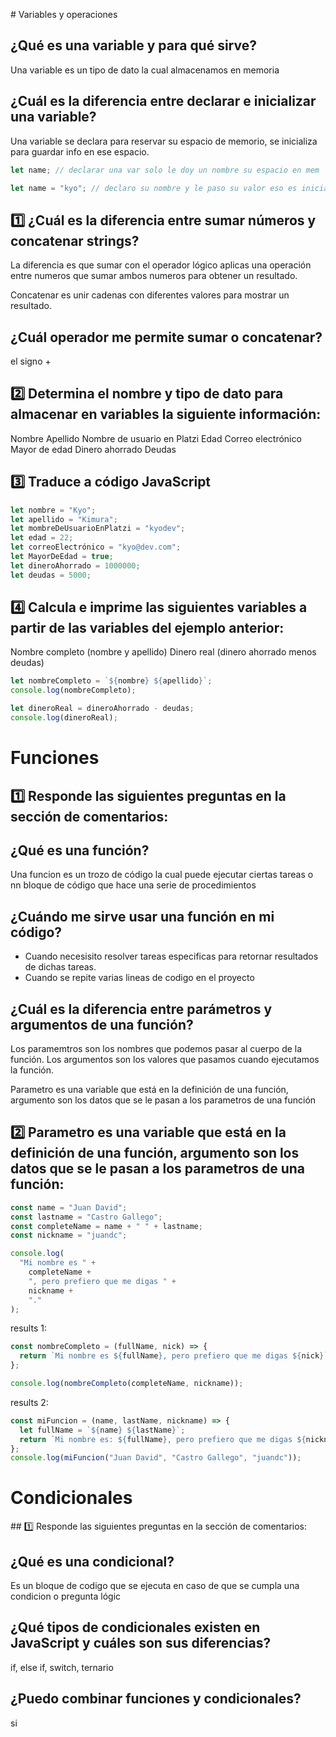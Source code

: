 # Variables y operaciones

## ¿Qué es una variable y para qué sirve?

Una variable es un tipo de dato la cual almacenamos en memoria

## ¿Cuál es la diferencia entre declarar e inicializar una variable?

Una variable se declara para reservar su espacio de memorio, se inicializa para guardar info en ese espacio.

```js
let name; // declarar una var solo le doy un nombre su espacio en mem

let name = "kyo"; // declaro su nombre y le paso su valor eso es iniciaizar una var;
```

## 1️⃣ ¿Cuál es la diferencia entre sumar números y concatenar strings?

La diferencia es que sumar con el operador lógico aplicas una operación
entre numeros que sumar ambos numeros para obtener un resultado.

Concatenar es unir cadenas con diferentes valores para mostrar un resultado.

## ¿Cuál operador me permite sumar o concatenar?

el signo +

## 2️⃣ Determina el nombre y tipo de dato para almacenar en variables la siguiente información:

Nombre
Apellido
Nombre de usuario en Platzi
Edad
Correo electrónico
Mayor de edad
Dinero ahorrado
Deudas

## 3️⃣ Traduce a código JavaScript

```js
let nombre = "Kyo";
let apellido = "Kimura";
let mombreDeUsuarioEnPlatzi = "kyodev";
let edad = 22;
let correoElectrónico = "kyo@dev.com";
let MayorDeEdad = true;
let dineroAhorrado = 1000000;
let deudas = 5000;
```

## 4️⃣ Calcula e imprime las siguientes variables a partir de las variables del ejemplo anterior:

Nombre completo (nombre y apellido)
Dinero real (dinero ahorrado menos deudas)

```js
let nombreCompleto = `${nombre} ${apellido}`;
console.log(nombreCompleto);

let dineroReal = dineroAhorrado - deudas;
console.log(dineroReal);
```

# Funciones

## 1️⃣ Responde las siguientes preguntas en la sección de comentarios:

## ¿Qué es una función?

Una funcion es un trozo de código la cual puede ejecutar ciertas tareas
o nn bloque de código que hace una serie de procedimientos

## ¿Cuándo me sirve usar una función en mi código?

- Cuando necesisito resolver tareas especificas para retornar resultados de dichas tareas.
- Cuando se repite varias lineas de codigo en el proyecto

## ¿Cuál es la diferencia entre parámetros y argumentos de una función?

Los paramemtros son los nombres que podemos pasar al cuerpo de la función.
Los argumentos son los valores que pasamos cuando ejecutamos la función.

Parametro es una variable que está en la definición de una función, argumento son los datos que se le pasan a los parametros de una función

## 2️⃣ Parametro es una variable que está en la definición de una función, argumento son los datos que se le pasan a los parametros de una función:

```js
const name = "Juan David";
const lastname = "Castro Gallego";
const completeName = name + " " + lastname;
const nickname = "juandc";

console.log(
  "Mi nombre es " +
    completeName +
    ", pero prefiero que me digas " +
    nickname +
    "."
);
```

results 1:

```js
const nombreCompleto = (fullName, nick) => {
  return `Mi nombre es ${fullName}, pero prefiero que me digas ${nick}`;
};

console.log(nombreCompleto(completeName, nickname));
```

results 2:

```js
const miFuncion = (name, lastName, nickname) => {
  let fullName = `${name} ${lastName}`;
  return `Mi nombre es: ${fullName}, pero prefiero que me digas ${nickname}`;
};
console.log(miFuncion("Juan David", "Castro Gallego", "juandc"));
```

# Condicionales

## 1️⃣ Responde las siguientes preguntas en la sección de comentarios:

## ¿Qué es una condicional?

Es un bloque de codigo que se ejecuta en caso de que se cumpla una condicion o pregunta lógic

## ¿Qué tipos de condicionales existen en JavaScript y cuáles son sus diferencias?

if, else if, switch, ternario

## ¿Puedo combinar funciones y condicionales?

si
